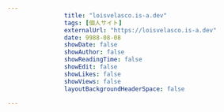 ---
                title: "loisvelasco.is-a.dev"
                tags: [個人サイト]
                externalUrl: "https://loisvelasco.is-a.dev"
                date: 9988-08-08
                showDate: false
                showAuthor: false
                showReadingTime: false
                showEdit: false
                showLikes: false
                showViews: false
                layoutBackgroundHeaderSpace: false
                ---

